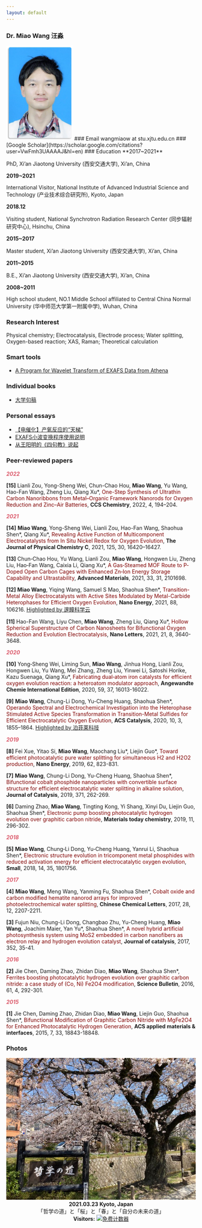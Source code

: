 ```yaml
---
layout: default
---
```


### Dr. Miao Wang 汪淼

<img src="/photos/wangmiao.png" alt="" width="177">
### Email
wangmiaow at stu.xjtu.edu.cn
### [Google Scholar](https://scholar.google.com/citations?user=VwFmh3UAAAAJ&hl=en)
### Education
**2017~2021**

PhD, Xi’an Jiaotong University (西安交通大学), Xi’an, China

**2019~2021**

International Visitor, National Institute of Advanced Industrial Science and Technology (产业技术综合研究所), Kyoto, Japan

**2018.12**

Visiting student, National Synchrotron Radiation Research Center (同步辐射研究中心), Hsinchu, China

**2015~2017**

Master student, Xi’an Jiaotong University (西安交通大学), Xi’an, China

**2011~2015**

B.E., Xi’an Jiaotong University (西安交通大学), Xi’an, China

**2008~2011**

High school student, NO.1 Middle School affiliated to Central China Normal University (华中师范大学第一附属中学), Wuhan, China

### Research Interest
Physical chemistry; Electrocatalysis, Electrode process; Water splitting, Oxygen-based reaction; XAS, Raman; Theoretical calculation

### Smart tools
- [A Program for Wavelet Transform of EXAFS Data from Athena](http://doi.org/10.13140/RG.2.2.11521.61289/1)

### Individual books
- [大学句稿](/docs/daxuejuhgao.pdf)

### Personal essays
- [【电催化】产氧反应的“天梯”](https://mp.weixin.qq.com/s/g88hmslVatJUpl3jtCrsjw)
- [EXAFS小波变换程序使用说明](https://mp.weixin.qq.com/s/fnB874IxHb2Fn-PO5pct2w)
- [从王阳明的《四句教》说起](https://mp.weixin.qq.com/s/v0Zl93v_G-k3TTZ189cM0w)

### Peer-reviewed papers
<p style="color:#db5a6b;font-style: italic;font-weight: bold;">
  2022
</p>

**[15]** Lianli Zou, Yong-Sheng Wei, Chun-Chao Hou, **Miao Wang**, Yu Wang, Hao-Fan Wang, Zheng Liu, Qiang Xu*, <font color="#800000">One-Step Synthesis of Ultrathin Carbon Nanoribbons from Metal–Organic Framework Nanorods for Oxygen Reduction and Zinc–Air Batteries</font>, **CCS Chemistry**, 2022, 4, 194–204.

<p style="color:#db5a6b;font-style: italic;font-weight: bold;">
  2021
</p>

**[14]** **Miao Wang**, Yong-Sheng Wei, Lianli Zou, Hao-Fan Wang, Shaohua Shen\*, Qiang Xu\*, <font color="#800000">Revealing Active Function of Multicomponent Electrocatalysts from In Situ Nickel Redox for Oxygen Evolution</font>, **The Journal of Physical Chemistry C**, 2021, 125, 30, 16420–16427.

**[13]** Chun‐Chao Hou, Yu Wang, Lianli Zou, **Miao Wang**, Hongwen Liu, Zheng Liu, Hao‐Fan Wang, Caixia Li, Qiang Xu*, <font color="#800000">A Gas‐Steamed MOF Route to P‐Doped Open Carbon Cages with Enhanced Zn‐Ion Energy Storage Capability and Ultrastability</font>, **Advanced Materials**, 2021, 33, 31, 2101698.

**[12]** **Miao Wang**, Yiqing Wang, Samuel S Mao, Shaohua Shen*, <font color="#800000">Transition-Metal Alloy Electrocatalysts with Active Sites Modulated by Metal-Carbide Heterophases for Efficient Oxygen Evolution</font>, **Nano Energy**, 2021, 88, 106216. [Highlighted by 邃瞳科学云](https://mp.weixin.qq.com/s/MPE60G4UpJsqfg0D_Od3hw)

**[11]** Hao-Fan Wang, Liyu Chen, **Miao Wang**, Zheng Liu, Qiang Xu*, <font color="#800000">Hollow Spherical Superstructure of Carbon Nanosheets for Bifunctional Oxygen Reduction and Evolution Electrocatalysis</font>, **Nano Letters**, 2021, 21, 8, 3640-3648.

<p style="color:#db5a6b;font-style: italic;font-weight: bold;">
  2020
</p>

**[10]** Yong‐Sheng Wei, Liming Sun, **Miao Wang**, Jinhua Hong, Lianli Zou, Hongwen Liu, Yu Wang, Mei Zhang, Zheng Liu, Yinwei Li, Satoshi Horike, Kazu Suenaga, Qiang Xu*, <font color="#800000">Fabricating dual‐atom iron catalysts for efficient oxygen evolution reaction: a heteroatom modulator approach</font>, **Angewandte Chemie International Edition**, 2020, 59, 37, 16013-16022.

**[9]** **Miao Wang**, Chung-Li Dong, Yu-Cheng Huang, Shaohua Shen*, <font color="#800000">Operando Spectral and Electrochemical Investigation into the Heterophase Stimulated Active Species Transformation in Transition-Metal Sulfides for Efficient Electrocatalytic Oxygen Evolution</font>, **ACS Catalysis**, 2020, 10, 3, 1855–1864. [Highlighted by 泊菲莱科技](https://mp.weixin.qq.com/s/JaUki-o1v40ptjKgwNhqlw)

<p style="color:#db5a6b;font-style: italic;font-weight: bold;">
  2019
</p>

**[8]** Fei Xue, Yitao Si, **Miao Wang**, Maochang Liu\*, Liejin Guo\*, <font color="#800000">Toward efficient photocatalytic pure water splitting for simultaneous H2 and H2O2 production</font>, **Nano Energy**, 2019, 62, 823-831.

**[7]** **Miao Wang**, Chung-Li Dong, Yu-Cheng Huang, Shaohua Shen*, <font color="#800000">Bifunctional cobalt phosphide nanoparticles with convertible surface structure for efficient electrocatalytic water splitting in alkaline solution</font>, **Journal of Catalysis**, 2019, 371, 262-269.

**[6]** Daming Zhao, **Miao Wang**, Tingting Kong, Yi Shang, Xinyi Du, Liejin Guo, Shaohua Shen*, <font color="#800000">Electronic pump boosting photocatalytic hydrogen evolution over graphitic carbon nitride</font>, **Materials today chemistry**, 2019, 11, 296-302.

<p style="color:#db5a6b;font-style: italic;font-weight: bold;">
  2018
</p>

**[5]** **Miao Wang**, Chung‐Li Dong, Yu‐Cheng Huang, Yanrui Li, Shaohua Shen*, <font color="#800000">Electronic structure evolution in tricomponent metal phosphides with reduced activation energy for efficient electrocatalytic oxygen evolution</font>, **Small**, 2018, 14, 35, 1801756.

<p style="color:#db5a6b;font-style: italic;font-weight: bold;">
  2017
</p>

**[4]** **Miao Wang**, Meng Wang, Yanming Fu, Shaohua Shen*, <font color="#800000">Cobalt oxide and carbon modified hematite nanorod arrays for improved photoelectrochemical water splitting</font>, **Chinese Chemical Letters**, 2017, 28, 12, 2207-2211.

**[3]** Fujun Niu, Chung-Li Dong, Changbao Zhu, Yu-Cheng Huang, **Miao Wang**, Joachim Maier, Yan Yu\*, Shaohua Shen\*, <font color="#800000">A novel hybrid artificial photosynthesis system using MoS2 embedded in carbon nanofibers as electron relay and hydrogen evolution catalyst</font>, **Journal of catalysis**, 2017, 352, 35-41.

<p style="color:#db5a6b;font-style: italic;font-weight: bold;">
  2016
</p>

**[2]** Jie Chen, Daming Zhao, Zhidan Diao, **Miao Wang**, Shaohua Shen*, <font color="#800000">Ferrites boosting photocatalytic hydrogen evolution over graphitic carbon nitride: a case study of (Co, Ni) Fe2O4 modification</font>, **Science Bulletin**, 2016, 61, 4, 292-301.

<p style="color:#db5a6b;font-style: italic;font-weight: bold;">
  2015
</p>

**[1]** Jie Chen, Daming Zhao, Zhidan Diao, **Miao Wang**, Liejin Guo, Shaohua Shen*, <font color="#800000">Bifunctional Modification of Graphitic Carbon Nitride with MgFe2O4 for Enhanced Photocatalytic Hydrogen Generation</font>, **ACS applied materials & interfaces**, 2015, 7, 33, 18843-18848.

### Photos
<div align="center">
  
 <img src="/photos/20210323_Kyoto_Japan.jpg"/>
 <br/>
 <span style="padding-top:0px">
 <b>2021.03.23 Kyoto, Japan</b> 「哲学の道」と「桜」と「春」と「自分の未来の道」
 </span>
  
</div>
 
 <!-- 网页计数器 -->
<div align="center">
<b>Visitors:</b> 
<a href="https://www.mfwztj.com/" target="_blank"><img src="https://www.mfwztj.com/hit.php?id=zexfdf&nd=6&style=14" border="0" alt="免费计数器"></a>
</div>
<!-- 网页计数器 -->

